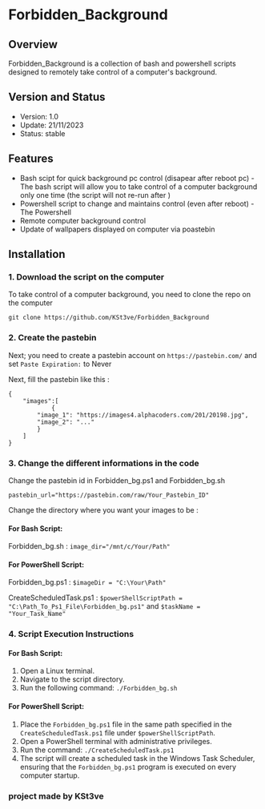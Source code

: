 # Forbidden_Background

## Overview

Forbidden_Background is a collection of bash and powershell scripts designed to remotely take control of a computer's background.

## Version and Status
- Version: 1.0
- Update: 21/11/2023
- Status: stable

## Features

- Bash scipt for quick background pc control (disapear after reboot pc) - The bash script will allow you to take control of a computer background only one time (the script will not re-run after )
- Powershell script to change and maintains control  (even after reboot) - The Powershell 
- Remote computer background control
- Update of wallpapers displayed on computer via poastebin

## Installation

### 1. Download the script on the computer

To take control of a computer background, you need to clone the repo on the computer
```
git clone https://github.com/KSt3ve/Forbidden_Background
```

### 2. Create the pastebin

Next; you need to create a pastebin account on ```https://pastebin.com/``` and set ```Paste Expiration:``` to Never

Next, fill the pastebin like this : 
```
{
    "images":[
            {
		"image_1": "https://images4.alphacoders.com/201/20198.jpg",
        "image_2": "..."
        }
    ]
}
```

### 3. Change the different informations in the code

Change the pastebin id in Forbidden_bg.ps1 and Forbidden_bg.sh
```
pastebin_url="https://pastebin.com/raw/Your_Pastebin_ID"
```

Change the directory where you want your images to be : 

#### For Bash Script:

Forbidden_bg.sh : ```image_dir="/mnt/c/Your/Path"```


#### For PowerShell Script:

Forbidden_bg.ps1 : ```$imageDir = "C:\Your\Path"```

CreateScheduledTask.ps1 : ```$powerShellScriptPath = "C:\Path_To_Ps1_File\Forbidden_bg.ps1"``` and ```$taskName = "Your_Task_Name"```

### 4.  Script Execution Instructions

#### For Bash Script:

1. Open a Linux terminal.
2. Navigate to the script directory.
3. Run the following command: `./Forbidden_bg.sh`

#### For PowerShell Script:

1. Place the `Forbidden_bg.ps1` file in the same path specified in the `CreateScheduledTask.ps1` file under `$powerShellScriptPath`.
2. Open a PowerShell terminal with administrative privileges.
3. Run the command: `./CreateScheduledTask.ps1`
4. The script will create a scheduled task in the Windows Task Scheduler, ensuring that the `Forbidden_bg.ps1` program is executed on every computer startup.


### project made by KSt3ve
